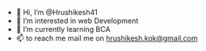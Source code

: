 - 👋 Hi, I’m @Hrushikesh41
- 👀 I’m interested in web Development
- 🌱 I’m currently learning BCA
- 📫  to reach me mail me on hrushikesh.kok@gmail.com
<!---
Hrushikesh41/Hrushikesh41 is a ✨ special ✨ repository because its `README.md` (this file) appears on your GitHub profile.
You can click the Preview link to take a look at your changes.
--->
